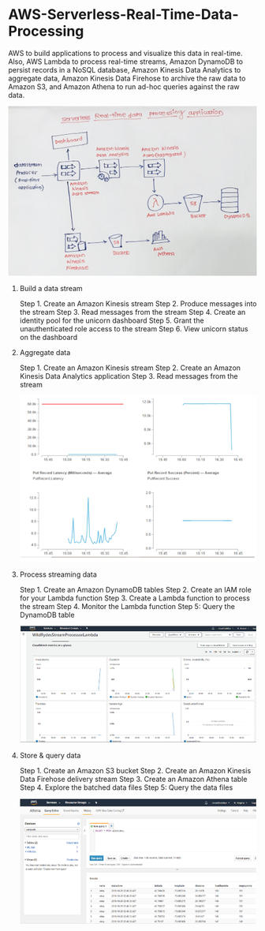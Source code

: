 # AWS-Serverless-Real-Time-Data-Processing

AWS to build applications to process and visualize this data in real-time. Also, AWS Lambda to process real-time streams, 
Amazon DynamoDB to persist records in a NoSQL database, Amazon Kinesis Data Analytics to aggregate data, Amazon Kinesis Data Firehose 
to archive the raw data to Amazon S3, and Amazon Athena to run ad-hoc queries against the raw data.

![](Serverless-RealTimeData-Processing-Architecture.jpg)

1. Build a data stream

   Step 1. Create an Amazon Kinesis stream
   Step 2. Produce messages into the stream
   Step 3. Read messages from the stream
   Step 4. Create an identity pool for the unicorn dashboard
   Step 5. Grant the unauthenticated role access to the stream
   Step 6. View unicorn status on the dashboard
   
2. Aggregate data

   Step 1. Create an Amazon Kinesis stream
   Step 2. Create an Amazon Kinesis Data Analytics application
   Step 3. Read messages from the stream
   
   ![](Images/Kinesis-Data-Stream-Monitor.PNG)
   
3. Process streaming data

   Step 1. Create an Amazon DynamoDB tables
   Step 2. Create an IAM role for your Lambda function
   Step 3. Create a Lambda function to process the stream
   Step 4. Monitor the Lambda function
   Step 5: Query the DynamoDB table
   
   ![](Images/Lambda-Stream-Processing-Monitor.PNG)

4. Store & query data

   Step 1. Create an Amazon S3 bucket
   Step 2. Create an Amazon Kinesis Data Firehose delivery stream
   Step 3. Create an Amazon Athena table
   Step 4. Explore the batched data files
   Step 5: Query the data files

   ![](Images/Amazon-Athena-Query-Raw-Data.PNG)
